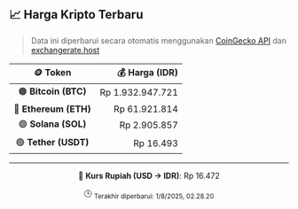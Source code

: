 

<!-- HARGA_KRIPTO -->
## 📈 Harga Kripto Terbaru

> Data ini diperbarui secara otomatis menggunakan [CoinGecko API](https://www.coingecko.com/) dan [exchangerate.host](https://exchangerate.host/)

<div align="center">

| 🪙 Token | 💰 Harga (IDR) |
|:------:|---------------:|
| 🟠 **Bitcoin (BTC)**   | Rp 1.932.947.721 |
| 🔵 **Ethereum (ETH)**  | Rp 61.921.814 |
| 🟣 **Solana (SOL)**    | Rp 2.905.857 |
| 🟢 **Tether (USDT)**   | Rp 16.493 |

---

💱 **Kurs Rupiah (USD → IDR)**: Rp 16.472

🕒 <sub>Terakhir diperbarui: 1/8/2025, 02.28.20</sub>

</div>
<!-- /HARGA_KRIPTO -->